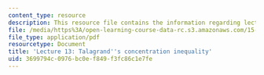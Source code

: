 ```yaml
---
content_type: resource
description: This resource file contains the information regarding lecture 13.
file: /media/https%3A/open-learning-course-data-rc.s3.amazonaws.com/15-070j-advanced-stochastic-processes-fall-2013/3699794c0976bc0ef849f3fc86c1e7fe_MIT15_070JF13_Lec13.pdf
file_type: application/pdf
resourcetype: Document
title: 'Lecture 13: Talagrand''s concentration inequality'
uid: 3699794c-0976-bc0e-f849-f3fc86c1e7fe
---
```

